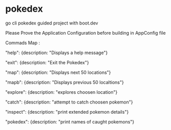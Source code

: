 # pokedex

go cli pokedex guided project with boot.dev

Please Prove the Application Configuration before building in AppConfig file

Commads Map :

"help": {description: "Displays a help message"}

"exit": {description: "Exit the Pokedex"}

"map": {description: "Displays next 50 locations"}

"mapb": {description: "Displays previous 50 localtions"}

"explore": {description: "explores choosen location"}

"catch": {description: "attempt to catch choosen pokemon"}

"inspect": {description: "print extended pokemon details"}

"pokedex": {description: "print names of caught pokemons"}
